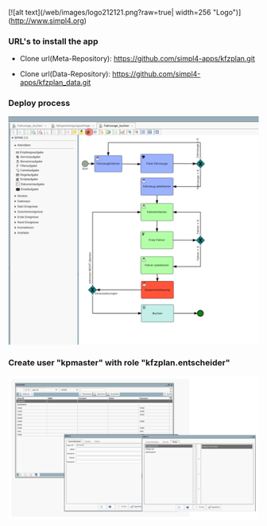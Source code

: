 
[![alt text](/web/images/logo212121.png?raw=true| width=256 "Logo")] (http://www.simpl4.org)


### URL's to install the app

* Clone url(Meta-Repository): 
https://github.com/simpl4-apps/kfzplan.git

* Clone url(Data-Repository): 
https://github.com/simpl4-apps/kfzplan_data.git

### Deploy process 

![alt text](/web/images/deploy.png?raw=true "Deploy process")

### Create user "kpmaster" with role "kfzplan.entscheider" 

![alt text](/web/images/user_create.png?raw=true "User create")
